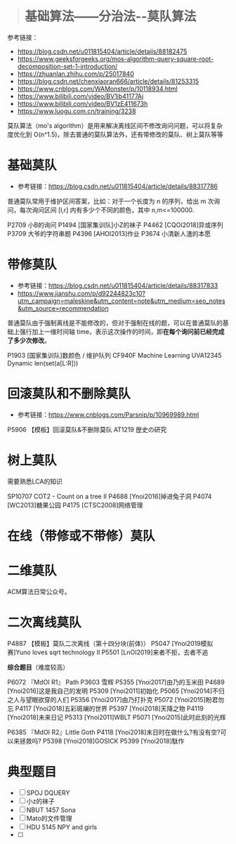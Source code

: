 > # 基础算法——分治法--莫队算法

参考链接：

* <https://blog.csdn.net/u011815404/article/details/88182475>
* https://www.geeksforgeeks.org/mos-algorithm-query-square-root-decomposition-set-1-introduction/
* https://zhuanlan.zhihu.com/p/25017840
* https://blog.csdn.net/chenxiaoran666/article/details/81253315
* https://www.cnblogs.com/WAMonster/p/10118934.html
* https://www.bilibili.com/video/BV1ib41177Aj
* https://www.bilibili.com/video/BV1zE411673h
* https://www.luogu.com.cn/training/3238

莫队算法（mo's algorithm）是用来解决离线区间不修改询问问题，可以将复杂度优化到 O(n^1.5)，除去普通的莫队算法外，还有带修改的莫队、树上莫队等等



# 基础莫队

* 参考链接：<https://blog.csdn.net/u011815404/article/details/88317786>

普通莫队常用于维护区间答案，比如：对于一个长度为 n 的序列，给出 m 次询问，每次询问区间 [l,r] 内有多少个不同的颜色，其中 n,m<=100000.

P2709 小B的询问
P1494 [国家集训队]小Z的袜子
P4462 [CQOI2018]异或序列
P3709 大爷的字符串题
P4396 [AHOI2013]作业
P3674 小清新人渣的本愿



# 带修莫队

* 参考链接：<https://blog.csdn.net/u011815404/article/details/88317833>
* https://www.jianshu.com/p/d92244823c10?utm_campaign=maleskine&utm_content=note&utm_medium=seo_notes&utm_source=recommendation

普通莫队由于强制离线是不能修改的，但对于强制在线的题，可以在普通莫队的基础上强行加上一维时间轴 time，表示这次操作的时间，即**在每个询问前已经完成了多少次修改**。

P1903 [国家集训队]数颜色 / 维护队列
CF940F Machine Learning
UVA12345 Dynamic len(set(a[L:R]))

# 回滚莫队和不删除莫队

* 参考链接：https://www.cnblogs.com/Parsnip/p/10969989.html

P5906 【模板】回滚莫队&不删除莫队
AT1219 歴史の研究

# 树上莫队

需要熟悉LCA的知识

SP10707 COT2 - Count on a tree II
P4688 [Ynoi2016]掉进兔子洞
P4074 [WC2013]糖果公园
P4175 [CTSC2008]网络管理

# 在线（带修或不带修）莫队



# 二维莫队

ACM算法日常公众号。

# 二次离线莫队

P4887 【模板】莫队二次离线（第十四分块(前体)）
P5047 [Ynoi2019模拟赛]Yuno loves sqrt technology II
P5501 [LnOI2019]来者不拒，去者不追



**综合题目**（难度较高）

P6072 『MdOI R1』 Path
P3603 雪辉
P5355 [Ynoi2017]由乃的玉米田
P4689 [Ynoi2016]这是我自己的发明
P5309 [Ynoi2011]初始化
P5065 [Ynoi2014]不归之人与望眼欲穿的人们
P5356 [Ynoi2017]由乃打扑克
P5072 [Ynoi2015]盼君勿忘
P4117 [Ynoi2018]五彩斑斓的世界
P5397 [Ynoi2018]天降之物
P4119 [Ynoi2018]未来日记
P5313 [Ynoi2011]WBLT
P5071 [Ynoi2015]此时此刻的光辉

P6385 『MdOI R2』Little Goth
P4118 [Ynoi2018]末日时在做什么?有没有空?可以来拯救吗?
P5398 [Ynoi2018]GOSICK
P5399 [Ynoi2018]駄作

# 典型题目

- [ ] SPOJ DQUERY
- [ ] 小z的袜子
- [ ] NBUT 1457 Sona
- [ ] Mato的文件管理
- [ ] HDU 5145 NPY and girls
- [ ] 